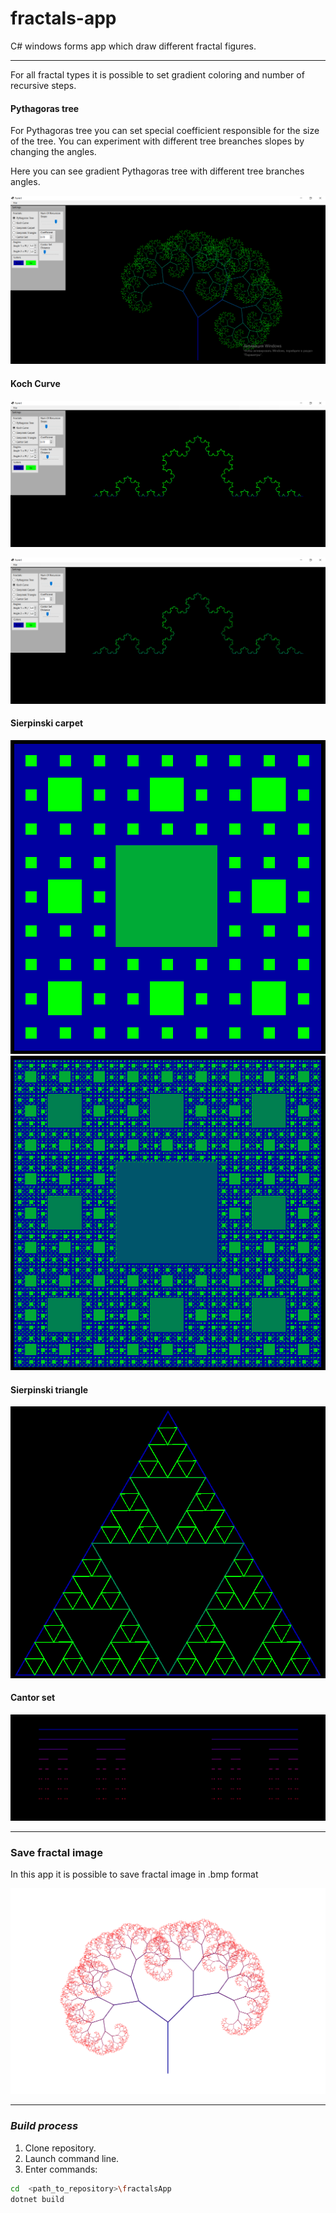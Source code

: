 # fractals-app
C# windows forms app which draw different fractal figures.

____
For all fractal types it is possible to set gradient coloring and number of recursive steps.
#### Pythagoras tree

For Pythagoras tree you can set special coefficient responsible for the size of the tree. You can experiment with different tree breanches slopes by changing the angles. 

<p>Here you can see gradient Pythagoras tree with different tree branches angles. 
 
![Pythagoras tree](https://github.com/Lulu-fw01/fractals-app/blob/main/images/pythagorasTree.png)


#### Koch Curve

![Koch Curve](https://github.com/Lulu-fw01/fractals-app/blob/main/images/kochCurve.png)

![Koch Curve](https://github.com/Lulu-fw01/fractals-app/blob/main/images/kochCurve2.png)

#### Sierpinski carpet

![Sierpinski carpet](https://github.com/Lulu-fw01/fractals-app/blob/main/images/sierpinskiCarpet.png)
![Sierpinski carpet](https://github.com/Lulu-fw01/fractals-app/blob/main/images/sierpinskiCarpet2.png)

#### Sierpinski triangle

![Sierpinski carpet](https://github.com/Lulu-fw01/fractals-app/blob/main/images/sierpinskiTriangle.png)

#### Cantor set

![Cantor set](https://github.com/Lulu-fw01/fractals-app/blob/main/images/cantorSet.png)

____
### Save fractal image
In this app it is possible to save fractal image in .bmp format

![Example](https://github.com/Lulu-fw01/fractals-app/blob/main/images/tree.bmp)
____
### _Build process_
1. Clone repository.
2. Launch command line.
3. Enter commands: 
```bash
cd  <path_to_repository>\fractalsApp
dotnet build
 ```
